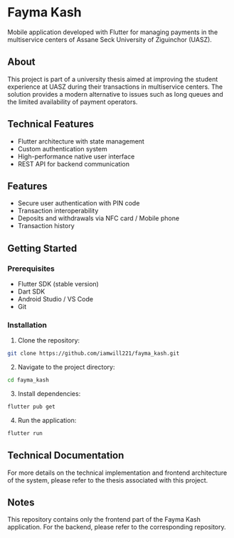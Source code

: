 # Fayma Kash

Mobile application developed with Flutter for managing payments in the multiservice centers of Assane Seck University of Ziguinchor (UASZ).

## About

This project is part of a university thesis aimed at improving the student experience at UASZ during their transactions in multiservice centers. The solution provides a modern alternative to issues such as long queues and the limited availability of payment operators.

## Technical Features

- Flutter architecture with state management  
- Custom authentication system  
- High-performance native user interface  
- REST API for backend communication  

## Features

- Secure user authentication with PIN code  
- Transaction interoperability  
- Deposits and withdrawals via NFC card / Mobile phone  
- Transaction history  

## Getting Started

### Prerequisites

- Flutter SDK (stable version)  
- Dart SDK  
- Android Studio / VS Code  
- Git


### Installation

1. Clone the repository:
```bash
git clone https://github.com/iamwill221/fayma_kash.git
```

2. Navigate to the project directory:
```bash
cd fayma_kash
```

3. Install dependencies:
```bash
flutter pub get
```

4. Run the application:
```bash
flutter run
```

## Technical Documentation

For more details on the technical implementation and frontend architecture of the system, please refer to the thesis associated with this project.

## Notes

This repository contains only the frontend part of the Fayma Kash application. For the backend, please refer to the corresponding repository.
